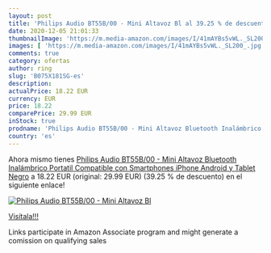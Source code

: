 ```yaml
---
layout: post
title: 'Philips Audio BT55B/00 - Mini Altavoz Bl al 39.25 % de descuento'
date: 2020-12-05 21:01:33
thumbnailImage: 'https://m.media-amazon.com/images/I/41mAYBs5vWL._SL200_.jpg'
images: [ 'https://m.media-amazon.com/images/I/41mAYBs5vWL._SL200_.jpg' ]
comments: true
category: ofertas
author: ring
slug: 'B075X181SG-es'
description:
actualPrice: 18.22 EUR
currency: EUR
price: 18.22
comparePrice: 29.99 EUR
inStock: true
prodname: 'Philips Audio BT55B/00 - Mini Altavoz Bluetooth Inalámbrico Portatil  Compatible con Smartphones  iPhone  Android y Tablet  Negro'
country: 'es'
---
```


Ahora mismo tienes [Philips Audio BT55B/00 - Mini Altavoz Bluetooth Inalámbrico Portatil  Compatible con Smartphones  iPhone  Android y Tablet  Negro](https://www.amazon.es/dp/B075X181SG/?tag=tolees-21) a 18.22 EUR (original: 29.99 EUR) (39.25 %  de descuento) en el siguiente enlace!

[![Philips Audio BT55B/00 - Mini Altavoz Bl](https://m.media-amazon.com/images/I/41mAYBs5vWL._SL200_.jpg)](https://www.amazon.es/dp/B075X181SG/?tag=tolees-21)

[Visítala!!!](https://www.amazon.es/dp/B075X181SG/?tag=tolees-21)

Links participate in Amazon Associate program and might generate a comission on qualifying sales
